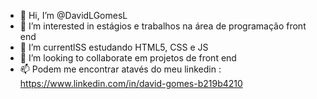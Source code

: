 - 👋 Hi, I’m @DavidLGomesL
- 👀 I’m interested in  estágios e trabalhos na área de programação front end
- 🌱 I’m currentlSS estudando HTML5, CSS e JS
- 💞️ I’m looking to collaborate em projetos de front end
- 📫 Podem me encontrar atavés do meu linkedin : https://www.linkedin.com/in/david-gomes-b219b4210

<!---
DavidLGomesL/DavidLGomesL is a ✨ special ✨ repository because its `README.md` (this file) appears on your GitHub profile.
You can click the Preview link to take a look at your changes.
--->
